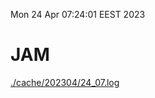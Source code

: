 Mon 24 Apr 07:24:01 EEST 2023
# JAM
<a href='./cache/202304/24_07.log'>./cache/202304/24_07.log</a>
